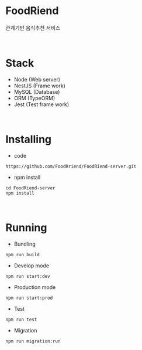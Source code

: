 # FoodRiend

관계기반 음식추천 서비스

<br>

# Stack

- Node (Web server)
- NestJS (Frame work)
- MySQL (Database)
- ORM (TypeORM)
- Jest (Test frame work)

<br>

# Installing

- code

```
https://github.com/FoodRriend/FoodRiend-server.git
```

- npm install

```
cd FoodRiend-server
npm install
```

<br>

# Running

- Bundling

```
npm run build
```

- Develop mode

```
npm run start:dev
```

- Production mode

```
npm run start:prod
```

- Test

```
npm run test
```

- Migration

```
npm run migration:run
```
